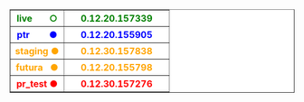   <table border="1" bgcolor="white" id="server_table">
   <tr>
    <th><font color="green">live&nbsp;&nbsp;&nbsp;&nbsp;&nbsp;&nbsp;&nbsp;○</font></th>
    <th>&nbsp;&nbsp;&nbsp;&nbsp;&nbsp;<font color="green" id="live_version">0.12.20.157339</font>&nbsp;&nbsp;&nbsp;&nbsp;&nbsp;</th>
   </tr>
   <tr >
    <th><font color="blue">ptr&nbsp;&nbsp;&nbsp;&nbsp;&nbsp;&nbsp;&nbsp;&nbsp;●</font></th>
    <th><font color="blue" id="ptr_version">0.12.20.155905</font></th>
   </tr>
   <tr>
    <th><font color="orange">staging&nbsp;●</font></th>
    <th><font color="orange" id="staging_version">0.12.30.157838</font></th>
   </tr>
   <tr>
    <th><font color="orange">futura&nbsp;&nbsp;&nbsp;●</font></th>
    <th><font color="orange" id="futura_version">0.12.20.155798</font></th>
   </tr>
   <tr>
    <th><font color="red">pr_test&nbsp;●</font></th>
    <th><font color="red" id="pr_test_version">0.12.30.157276</font></th>
   </tr>   
 </table>
